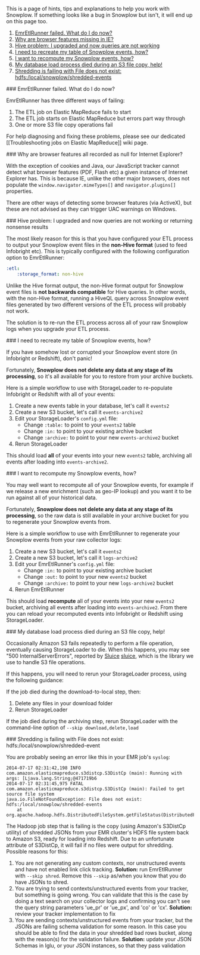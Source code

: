 This is a page of hints, tips and explanations to help you work with Snowplow. If something looks like a bug in Snowplow but isn't, it will end up on this page too.

1. [EmrEtlRunner failed. What do I do now?](#etl-failure)
2. [Why are browser features missing in IE?](#ie-features)
3. [Hive problem: I upgraded and now queries are not working](#non-hive-format-upgrade)
4. [I need to recreate my table of Snowplow events, how?](#rebuild-database)
5. [I want to recompute my Snowplow events, how?](#recompute-events)
6. [My database load process died during an S3 file copy, help!](#s3-filecopy)
7. [Shredding is failing with File does not exist: hdfs:/local/snowplow/shredded-events](#shred-fail)

<a name="etl-failure"/>
### EmrEtlRunner failed. What do I do now?

EmrEtlRunner has three different ways of failing:

1. The ETL job on Elastic MapReduce fails to start
2. The ETL job starts on Elastic MapReduce but errors part way through
3. One or more S3 file copy operations fail

For help diagnosing and fixing these problems, please see our dedicated [[Troubleshooting jobs on Elastic MapReduce]] wiki page.

<a name="ie-features"/>
### Why are browser features all recorded as null for Internet Explorer?

With the exception of cookies and Java, our JavaScript tracker cannot detect what browser features (PDF, Flash etc) a given instance of Internet Explorer has. This is because IE, unlike the other major browsers, does not populate the `window.navigator.mimeTypes[]` and `navigator.plugins[]` properties.

There are other ways of detecting some browser features (via ActiveX), but these are not advised as they can trigger UAC warnings on Windows.

<a name="non-hive-format-upgrade"/>
### Hive problem: I upgraded and now queries are not working or returning nonsense results

The most likely reason for this is that you have configured your ETL process to output your Snowplow event files in the **non-Hive format** (used to feed Infobright etc). This is typically configured with the following configuration option to EmrEtlRunner:

```yaml
:etl:
    :storage_format: non-hive
```

Unlike the Hive format output, the non-Hive format output for Snowplow event files is **not backwards compatible** for Hive queries. In other words, with the non-Hive format, running a HiveQL query across Snowplow event files generated by two different versions of the ETL process will probably not work.

The solution is to re-run the ETL process across all of your raw Snowplow logs when you upgrade your ETL process.

<a name="rebuild-database"/>
###  I need to recreate my table of Snowplow events, how?

If you have somehow lost or corrupted your Snowplow event store (in Infobright or Redshift), don't panic! 

Fortunately, **Snowplow does not delete any data at any stage of its processing**, so it's all available for you to restore from your archive buckets. 

Here is a simple workflow to use with StorageLoader to re-populate Infobright or Redshift with all of your events:

1. Create a new events table in your database, let's call it `events2`
2. Create a new S3 bucket, let's call it `events-archive2`
3. Edit your StorageLoader's `config.yml` file:
   * Change `:table:` to point to your `events2` table
   * Change `:in:` to point to your existing archive bucket
   * Change `:archive:` to point to your new `events-archive2` bucket
4. Rerun StorageLoader

This should load **all** of your events into your new `events2` table, archiving all events after loading into `events-archive2`.

<a name="recompute-events"/>
###  I want to recompute my Snowplow events, how?

You may well want to recompute all of your Snowplow events, for example if we release a new enrichment (such as geo-IP lookup) and you want it to be run against all of your historical data.

Fortunately, **Snowplow does not delete any data at any stage of its processing**, so the raw data is still available in your archive bucket for you to regenerate your Snowplow events from. 

Here is a simple workflow to use with EmrEtlRunner to regenerate your Snowplow events from your raw collector logs:

1. Create a new S3 bucket, let's call it `events2`
2. Create a new S3 bucket, let's call it `logs-archive2`
3. Edit your EmrEtlRunner's `config.yml` file:
   * Change `:in:` to point to your existing archive bucket
   * Change `:out:` to point to your new `events2` bucket
   * Change `:archive:` to point to your new `logs-archive2` bucket
4. Rerun EmrEtlRunner

This should load **recompute** all of your events into your new `events2` bucket, archiving all events after loading into `events-archive2`. From there you can reload your recomputed events into Infobright or Redshift using StorageLoader.

<a name="s3-filecopy"/>
###  My database load process died during an S3 file copy, help!

Occasionally Amazon S3 fails repeatedly to perform a file operation, eventually causing StorageLoader to die. When this happens, you may see "500 InternalServerErrors", reported by [Sluice] [sluice], which is the library we use to handle S3 file operations.

If this happens, you will need to rerun your StorageLoader process, using the following guidance:

If the job died during the download-to-local step, then:
  1. Delete any files in your download folder
  2. Rerun StorageLoader

If the job died during the archiving step, rerun StorageLoader with the command-line option of `--skip download,delete,load`

<a name="shred-fail"/>
### Shredding is failing with File does not exist: hdfs:/local/snowplow/shredded-event

You are probably seeing an error like this in your EMR job's `syslog`:

```
2014-07-17 02:31:42,198 INFO com.amazon.elasticmapreduce.s3distcp.S3DistCp (main): Running with args: [Ljava.lang.String;@471719b6
2014-07-17 02:31:45,975 FATAL com.amazon.elasticmapreduce.s3distcp.S3DistCp (main): Failed to get source file system
java.io.FileNotFoundException: File does not exist: hdfs:/local/snowplow/shredded-events
	at org.apache.hadoop.hdfs.DistributedFileSystem.getFileStatus(DistributedFileSystem.java:517)
```

The Hadoop job step that is failing is the copy (using Amazon's S3DistCp utility) of shredded JSONs from your EMR cluster's HDFS file system back to Amazon S3, ready for loading into Redshift. Due to an unfortunate attribute of S3DistCp, it will fail if no files were output for shredding. Possible reasons for this:

1. You are not generating any custom contexts, nor unstructured events and have not enabled link click tracking. **Solution:** run EmrEtlRunner with `--skip shred`. Remove this `--skip` as/when you know that you do have JSONs to shred.
2. You are trying to send contexts/unstructured events from your tracker, but something is going wrong. You can validate that this is the case by doing a text search on your collector logs and confirming you can't see the query string parameters 'ue_pr' or 'ue_px', and 'co' or 'cx'. **Solution:** review your tracker implementation to fix
3. You are sending contexts/unstructured events from your tracker, but the JSONs are failing schema validation for some reason. In this case you should be able to find the data in your shredded bad rows bucket, along with the reason(s) for the validation failure. **Solution:** update your JSON Schemas in Iglu, or your JSON instances, so that they pass validation

[sluice]: https://github.com/snowplow/sluice

[rvm]: https://rvm.io/
[rvmrc]: https://rvm.io/workflow/rvmrc/
[bundler]: https://gembundler.com

[sluice]: https://github.com/snowplow/sluice